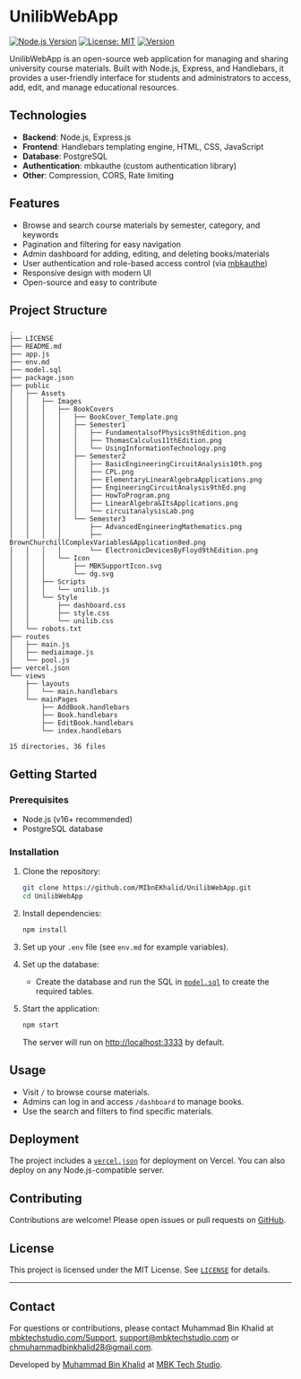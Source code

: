 # UnilibWebApp

[![Node.js Version](https://img.shields.io/badge/node-%3E%3D16.0.0-brightgreen)](https://nodejs.org/)
[![License: MIT](https://img.shields.io/badge/License-MIT-yellow.svg)](https://opensource.org/licenses/MIT)
[![Version](https://img.shields.io/badge/version-1.1.0-blue.svg)]()

UnilibWebApp is an open-source web application for managing and sharing university course materials. Built with Node.js, Express, and Handlebars, it provides a user-friendly interface for students and administrators to access, add, edit, and manage educational resources.

## Technologies

- **Backend**: Node.js, Express.js
- **Frontend**: Handlebars templating engine, HTML, CSS, JavaScript
- **Database**: PostgreSQL
- **Authentication**: mbkauthe (custom authentication library)
- **Other**: Compression, CORS, Rate limiting

## Features

- Browse and search course materials by semester, category, and keywords
- Pagination and filtering for easy navigation
- Admin dashboard for adding, editing, and deleting books/materials
- User authentication and role-based access control (via [mbkauthe](https://www.npmjs.com/package/mbkauthe))
- Responsive design with modern UI
- Open-source and easy to contribute

## Project Structure

```
.
├── LICENSE
├── README.md
├── app.js
├── env.md
├── model.sql
├── package.json
├── public
│   ├── Assets
│   │   ├── Images
│   │   │   ├── BookCovers
│   │   │   │   ├── BookCover_Template.png
│   │   │   │   ├── Semester1
│   │   │   │   │   ├── FundamentalsofPhysics9thEdition.png
│   │   │   │   │   ├── ThomasCalculus11thEdition.png
│   │   │   │   │   └── UsingInformationTechnology.png
│   │   │   │   ├── Semester2
│   │   │   │   │   ├── BasicEngineeringCircuitAnalysis10th.png
│   │   │   │   │   ├── CPL.png
│   │   │   │   │   ├── ElementaryLinearAlgebraApplications.png
│   │   │   │   │   ├── EngineeringCircuitAnalysis9thEd.png
│   │   │   │   │   ├── HowToProgram.png
│   │   │   │   │   ├── LinearAlgebra&ItsApplications.png
│   │   │   │   │   └── circuitanalysisLab.png
│   │   │   │   └── Semester3
│   │   │   │       ├── AdvancedEngineeringMathematics.png
│   │   │   │       ├── BrownChurchillComplexVariables&Application8ed.png
│   │   │   │       └── ElectronicDevicesByFloyd9thEdition.png
│   │   │   └── Icon
│   │   │       ├── MBKSupportIcon.svg
│   │   │       └── dg.svg
│   │   ├── Scripts
│   │   │   └── unilib.js
│   │   └── Style
│   │       ├── dashboard.css
│   │       ├── style.css
│   │       └── unilib.css
│   └── robots.txt
├── routes
│   ├── main.js
│   ├── mediaimage.js
│   └── pool.js
├── vercel.json
└── views
    ├── layouts
    │   └── main.handlebars
    └── mainPages
        ├── AddBook.handlebars
        ├── Book.handlebars
        ├── EditBook.handlebars
        └── index.handlebars

15 directories, 36 files
```

## Getting Started

### Prerequisites

- Node.js (v16+ recommended)
- PostgreSQL database

### Installation

1. Clone the repository:
   ```sh
   git clone https://github.com/MIbnEKhalid/UnilibWebApp.git
   cd UnilibWebApp
   ```

2. Install dependencies:
   ```sh
   npm install
   ```

3. Set up your `.env` file (see `env.md` for example variables).

4. Set up the database:
   - Create the database and run the SQL in [`model.sql`](model.sql) to create the required tables.

5. Start the application:
   ```sh
   npm start
   ```
   The server will run on [http://localhost:3333](http://localhost:3333) by default.

## Usage

- Visit `/` to browse course materials.
- Admins can log in and access `/dashboard` to manage books.
- Use the search and filters to find specific materials.

## Deployment

The project includes a [`vercel.json`](vercel.json) for deployment on Vercel. You can also deploy on any Node.js-compatible server.

## Contributing

Contributions are welcome! Please open issues or pull requests on [GitHub](https://github.com/MIbnEKhalid/UnilibWebApp).

## License

This project is licensed under the MIT License. See [`LICENSE`](LICENSE) for details.

---


## Contact

For questions or contributions, please contact Muhammad Bin Khalid at [mbktechstudio.com/Support](https://mbktechstudio.com/Support/?Project=MIbnEKhalidWeb), [support@mbktechstudio.com](mailto:support@mbktechstudio.com) or [chmuhammadbinkhalid28@gmail.com](mailto:chmuhammadbinkhalid28@gmail.com). 

Developed by [Muhammad Bin Khalid](https://github.com/MIbnEKhalid) at [MBK Tech Studio](https://mbktechstudio.com/).